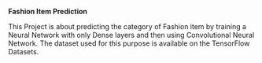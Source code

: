 **Fashion Item Prediction**

This Project is about predicting the category of Fashion item by training a Neural Network with only Dense layers and then using Convolutional Neural Network. 
The dataset used for this purpose is available on the TensorFlow Datasets.
